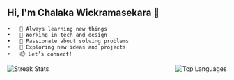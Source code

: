 ## Hi, I'm Chalaka Wickramasekara 👋

<!--
**chalakabuthsara/chalakabuthsara** is a ✨ _special_ ✨ repository because its `README.md` (this file) appears on your GitHub profile.

Here are some ideas to get you started:

- 🔭 I’m currently working on ...
- 🌱 I’m currently learning ...
- 👯 I’m looking to collaborate on ...
- 🤔 I’m looking for help with ...
- 💬 Ask me about ...
- 📫 How to reach me: ...
- 😄 Pronouns: ...
- ⚡ Fun fact: ...
-->

	•	🌱 Always learning new things
	•	💼 Working in tech and design
	•	🔧 Passionate about solving problems
	•	🚀 Exploring new ideas and projects
	•	📫 Let’s connect!


<div style="display: flex; justify-content: space-between; align-items: center;">
  <img src="https://github-readme-streak-stats.herokuapp.com/?user=madushadhanushka&theme=tokyonight" alt="Streak Stats" style="max-width: 80%; margin-right: 20px">
  
  <img src="https://github-readme-stats.vercel.app/api/top-langs?username=madushadhanushka&show_icons=true&locale=en&layout=compact&theme=chartreuse-dark" alt="Top Languages" style="max-width: 48%;">
</div>
